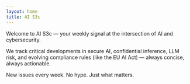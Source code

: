 ```yaml
---
layout: home
title: AI S3c
---
```


Welcome to AI S3c — your weekly signal at the intersection of AI and cybersecurity.

We track critical developments in secure AI, confidential inference, LLM risk, and evolving compliance rules (like the EU AI Act) — always concise, always actionable.

New issues every week. No hype. Just what matters.
